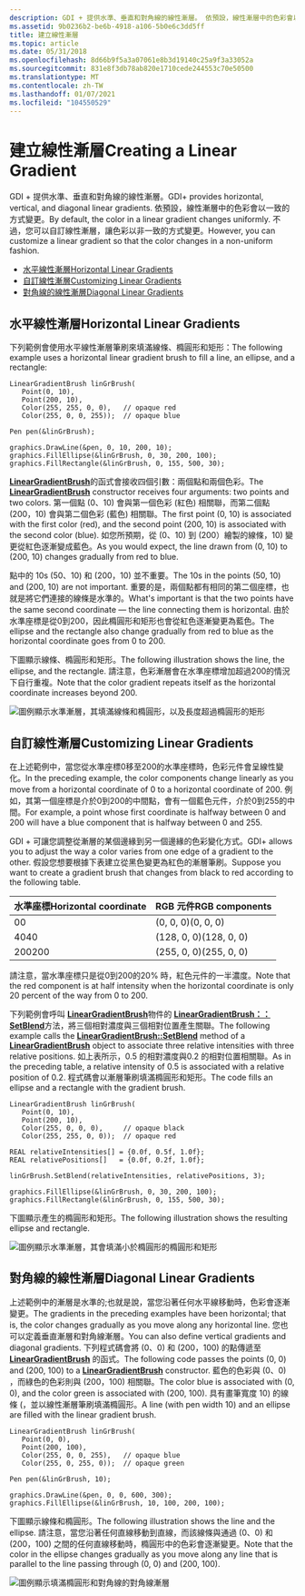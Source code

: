 ```yaml
---
description: GDI + 提供水準、垂直和對角線的線性漸層。 依預設，線性漸層中的色彩會以一致的方式變更。 不過，您可以自訂線性漸層，讓色彩以非一致的方式變更。
ms.assetid: 9b0236b2-be6b-4918-a106-5b0e6c3dd5ff
title: 建立線性漸層
ms.topic: article
ms.date: 05/31/2018
ms.openlocfilehash: 8d66b9f5a3a07061e8b3d19140c25a9f3a33052a
ms.sourcegitcommit: 831e8f3db78ab820e1710cede244553c70e50500
ms.translationtype: MT
ms.contentlocale: zh-TW
ms.lasthandoff: 01/07/2021
ms.locfileid: "104550529"
---
```

# <a name="creating-a-linear-gradient"></a><span data-ttu-id="ae51c-105">建立線性漸層</span><span class="sxs-lookup"><span data-stu-id="ae51c-105">Creating a Linear Gradient</span></span>

<span data-ttu-id="ae51c-106">GDI + 提供水準、垂直和對角線的線性漸層。</span><span class="sxs-lookup"><span data-stu-id="ae51c-106">GDI+ provides horizontal, vertical, and diagonal linear gradients.</span></span> <span data-ttu-id="ae51c-107">依預設，線性漸層中的色彩會以一致的方式變更。</span><span class="sxs-lookup"><span data-stu-id="ae51c-107">By default, the color in a linear gradient changes uniformly.</span></span> <span data-ttu-id="ae51c-108">不過，您可以自訂線性漸層，讓色彩以非一致的方式變更。</span><span class="sxs-lookup"><span data-stu-id="ae51c-108">However, you can customize a linear gradient so that the color changes in a non-uniform fashion.</span></span>

-   [<span data-ttu-id="ae51c-109">水平線性漸層</span><span class="sxs-lookup"><span data-stu-id="ae51c-109">Horizontal Linear Gradients</span></span>](#horizontal-linear-gradients)
-   [<span data-ttu-id="ae51c-110">自訂線性漸層</span><span class="sxs-lookup"><span data-stu-id="ae51c-110">Customizing Linear Gradients</span></span>](#customizing-linear-gradients)
-   [<span data-ttu-id="ae51c-111">對角線的線性漸層</span><span class="sxs-lookup"><span data-stu-id="ae51c-111">Diagonal Linear Gradients</span></span>](#diagonal-linear-gradients)

## <a name="horizontal-linear-gradients"></a><span data-ttu-id="ae51c-112">水平線性漸層</span><span class="sxs-lookup"><span data-stu-id="ae51c-112">Horizontal Linear Gradients</span></span>

<span data-ttu-id="ae51c-113">下列範例會使用水平線性漸層筆刷來填滿線條、橢圓形和矩形：</span><span class="sxs-lookup"><span data-stu-id="ae51c-113">The following example uses a horizontal linear gradient brush to fill a line, an ellipse, and a rectangle:</span></span>


```
LinearGradientBrush linGrBrush(
   Point(0, 10),
   Point(200, 10),
   Color(255, 255, 0, 0),   // opaque red
   Color(255, 0, 0, 255));  // opaque blue

Pen pen(&linGrBrush);

graphics.DrawLine(&pen, 0, 10, 200, 10);
graphics.FillEllipse(&linGrBrush, 0, 30, 200, 100);
graphics.FillRectangle(&linGrBrush, 0, 155, 500, 30);
```



<span data-ttu-id="ae51c-114">[**LinearGradientBrush**](/windows/desktop/api/gdiplusbrush/nl-gdiplusbrush-lineargradientbrush)的函式會接收四個引數：兩個點和兩個色彩。</span><span class="sxs-lookup"><span data-stu-id="ae51c-114">The [**LinearGradientBrush**](/windows/desktop/api/gdiplusbrush/nl-gdiplusbrush-lineargradientbrush) constructor receives four arguments: two points and two colors.</span></span> <span data-ttu-id="ae51c-115">第一個點 (0、10) 會與第一個色彩 (紅色) 相關聯，而第二個點 (200，10) 會與第二個色彩 (藍色) 相關聯。</span><span class="sxs-lookup"><span data-stu-id="ae51c-115">The first point (0, 10) is associated with the first color (red), and the second point (200, 10) is associated with the second color (blue).</span></span> <span data-ttu-id="ae51c-116">如您所預期，從 (0、10) 到 (200）繪製的線條，10) 變更從紅色逐漸變成藍色。</span><span class="sxs-lookup"><span data-stu-id="ae51c-116">As you would expect, the line drawn from (0, 10) to (200, 10) changes gradually from red to blue.</span></span>

<span data-ttu-id="ae51c-117">點中的 10s (50、10) 和 (200，10) 並不重要。</span><span class="sxs-lookup"><span data-stu-id="ae51c-117">The 10s in the points (50, 10) and (200, 10) are not important.</span></span> <span data-ttu-id="ae51c-118">重要的是，兩個點都有相同的第二個座標，也就是將它們連接的線條是水準的。</span><span class="sxs-lookup"><span data-stu-id="ae51c-118">What's important is that the two points have the same second coordinate — the line connecting them is horizontal.</span></span> <span data-ttu-id="ae51c-119">由於水準座標是從0到200，因此橢圓形和矩形也會從紅色逐漸變更為藍色。</span><span class="sxs-lookup"><span data-stu-id="ae51c-119">The ellipse and the rectangle also change gradually from red to blue as the horizontal coordinate goes from 0 to 200.</span></span>

<span data-ttu-id="ae51c-120">下圖顯示線條、橢圓形和矩形。</span><span class="sxs-lookup"><span data-stu-id="ae51c-120">The following illustration shows the line, the ellipse, and the rectangle.</span></span> <span data-ttu-id="ae51c-121">請注意，色彩漸層會在水準座標增加超過200的情況下自行重複。</span><span class="sxs-lookup"><span data-stu-id="ae51c-121">Note that the color gradient repeats itself as the horizontal coordinate increases beyond 200.</span></span>

![圖例顯示水準漸層，其填滿線條和橢圓形，以及長度超過橢圓形的矩形](images/lineargradient1.png)

## <a name="customizing-linear-gradients"></a><span data-ttu-id="ae51c-123">自訂線性漸層</span><span class="sxs-lookup"><span data-stu-id="ae51c-123">Customizing Linear Gradients</span></span>

<span data-ttu-id="ae51c-124">在上述範例中，當您從水準座標0移至200的水準座標時，色彩元件會呈線性變化。</span><span class="sxs-lookup"><span data-stu-id="ae51c-124">In the preceding example, the color components change linearly as you move from a horizontal coordinate of 0 to a horizontal coordinate of 200.</span></span> <span data-ttu-id="ae51c-125">例如，其第一個座標是介於0到200的中間點，會有一個藍色元件，介於0到255的中間。</span><span class="sxs-lookup"><span data-stu-id="ae51c-125">For example, a point whose first coordinate is halfway between 0 and 200 will have a blue component that is halfway between 0 and 255.</span></span>

<span data-ttu-id="ae51c-126">GDI + 可讓您調整從漸層的某個邊緣到另一個邊緣的色彩變化方式。</span><span class="sxs-lookup"><span data-stu-id="ae51c-126">GDI+ allows you to adjust the way a color varies from one edge of a gradient to the other.</span></span> <span data-ttu-id="ae51c-127">假設您想要根據下表建立從黑色變更為紅色的漸層筆刷。</span><span class="sxs-lookup"><span data-stu-id="ae51c-127">Suppose you want to create a gradient brush that changes from black to red according to the following table.</span></span>



| <span data-ttu-id="ae51c-128">水準座標</span><span class="sxs-lookup"><span data-stu-id="ae51c-128">Horizontal coordinate</span></span> | <span data-ttu-id="ae51c-129">RGB 元件</span><span class="sxs-lookup"><span data-stu-id="ae51c-129">RGB components</span></span> |
|-----------------------|----------------|
| <span data-ttu-id="ae51c-130">0</span><span class="sxs-lookup"><span data-stu-id="ae51c-130">0</span></span>                     | <span data-ttu-id="ae51c-131">(0, 0, 0)</span><span class="sxs-lookup"><span data-stu-id="ae51c-131">(0, 0, 0)</span></span>      |
| <span data-ttu-id="ae51c-132">40</span><span class="sxs-lookup"><span data-stu-id="ae51c-132">40</span></span>                    | <span data-ttu-id="ae51c-133">(128, 0, 0)</span><span class="sxs-lookup"><span data-stu-id="ae51c-133">(128, 0, 0)</span></span>    |
| <span data-ttu-id="ae51c-134">200</span><span class="sxs-lookup"><span data-stu-id="ae51c-134">200</span></span>                   | <span data-ttu-id="ae51c-135">(255, 0, 0)</span><span class="sxs-lookup"><span data-stu-id="ae51c-135">(255, 0, 0)</span></span>    |



 

<span data-ttu-id="ae51c-136">請注意，當水準座標只是從0到200的20% 時，紅色元件的一半濃度。</span><span class="sxs-lookup"><span data-stu-id="ae51c-136">Note that the red component is at half intensity when the horizontal coordinate is only 20 percent of the way from 0 to 200.</span></span>

<span data-ttu-id="ae51c-137">下列範例會呼叫 [**LinearGradientBrush**](/windows/desktop/api/gdiplusbrush/nl-gdiplusbrush-lineargradientbrush)物件的 [**LinearGradientBrush：： SetBlend**](/windows/desktop/api/Gdiplusbrush/nf-gdiplusbrush-lineargradientbrush-setblend)方法，將三個相對濃度與三個相對位置產生關聯。</span><span class="sxs-lookup"><span data-stu-id="ae51c-137">The following example calls the [**LinearGradientBrush::SetBlend**](/windows/desktop/api/Gdiplusbrush/nf-gdiplusbrush-lineargradientbrush-setblend) method of a [**LinearGradientBrush**](/windows/desktop/api/gdiplusbrush/nl-gdiplusbrush-lineargradientbrush) object to associate three relative intensities with three relative positions.</span></span> <span data-ttu-id="ae51c-138">如上表所示，0.5 的相對濃度與0.2 的相對位置相關聯。</span><span class="sxs-lookup"><span data-stu-id="ae51c-138">As in the preceding table, a relative intensity of 0.5 is associated with a relative position of 0.2.</span></span> <span data-ttu-id="ae51c-139">程式碼會以漸層筆刷填滿橢圓形和矩形。</span><span class="sxs-lookup"><span data-stu-id="ae51c-139">The code fills an ellipse and a rectangle with the gradient brush.</span></span>


```
LinearGradientBrush linGrBrush(
   Point(0, 10),
   Point(200, 10),
   Color(255, 0, 0, 0),     // opaque black 
   Color(255, 255, 0, 0));  // opaque red

REAL relativeIntensities[] = {0.0f, 0.5f, 1.0f};
REAL relativePositions[]   = {0.0f, 0.2f, 1.0f};

linGrBrush.SetBlend(relativeIntensities, relativePositions, 3);

graphics.FillEllipse(&linGrBrush, 0, 30, 200, 100);
graphics.FillRectangle(&linGrBrush, 0, 155, 500, 30);
```



<span data-ttu-id="ae51c-140">下圖顯示產生的橢圓形和矩形。</span><span class="sxs-lookup"><span data-stu-id="ae51c-140">The following illustration shows the resulting ellipse and rectangle.</span></span>

![圖例顯示水準漸層，其會填滿小於橢圓形的橢圓形和矩形](images/lineargradient2.png)

## <a name="diagonal-linear-gradients"></a><span data-ttu-id="ae51c-142">對角線的線性漸層</span><span class="sxs-lookup"><span data-stu-id="ae51c-142">Diagonal Linear Gradients</span></span>

<span data-ttu-id="ae51c-143">上述範例中的漸層是水準的;也就是說，當您沿著任何水平線移動時，色彩會逐漸變更。</span><span class="sxs-lookup"><span data-stu-id="ae51c-143">The gradients in the preceding examples have been horizontal; that is, the color changes gradually as you move along any horizontal line.</span></span> <span data-ttu-id="ae51c-144">您也可以定義垂直漸層和對角線漸層。</span><span class="sxs-lookup"><span data-stu-id="ae51c-144">You can also define vertical gradients and diagonal gradients.</span></span> <span data-ttu-id="ae51c-145">下列程式碼會將 (0、0) 和 (200，100) 的點傳遞至 [**LinearGradientBrush**](/windows/desktop/api/gdiplusbrush/nl-gdiplusbrush-lineargradientbrush) 的函式。</span><span class="sxs-lookup"><span data-stu-id="ae51c-145">The following code passes the points (0, 0) and (200, 100) to a [**LinearGradientBrush**](/windows/desktop/api/gdiplusbrush/nl-gdiplusbrush-lineargradientbrush) constructor.</span></span> <span data-ttu-id="ae51c-146">藍色的色彩與 (0、0) ，而綠色的色彩則與 (200，100) 相關聯。</span><span class="sxs-lookup"><span data-stu-id="ae51c-146">The color blue is associated with (0, 0), and the color green is associated with (200, 100).</span></span> <span data-ttu-id="ae51c-147">具有畫筆寬度 10) 的線條 (，並以線性漸層筆刷填滿橢圓形。</span><span class="sxs-lookup"><span data-stu-id="ae51c-147">A line (with pen width 10) and an ellipse are filled with the linear gradient brush.</span></span>


```
LinearGradientBrush linGrBrush(
   Point(0, 0),
   Point(200, 100),
   Color(255, 0, 0, 255),   // opaque blue
   Color(255, 0, 255, 0));  // opaque green

Pen pen(&linGrBrush, 10);

graphics.DrawLine(&pen, 0, 0, 600, 300);
graphics.FillEllipse(&linGrBrush, 10, 100, 200, 100);
```



<span data-ttu-id="ae51c-148">下圖顯示線條和橢圓形。</span><span class="sxs-lookup"><span data-stu-id="ae51c-148">The following illustration shows the line and the ellipse.</span></span> <span data-ttu-id="ae51c-149">請注意，當您沿著任何直線移動到直線，而該線條與通過 (0、0) 和 (200，100) 之間的任何直線移動時，橢圓形中的色彩會逐漸變更。</span><span class="sxs-lookup"><span data-stu-id="ae51c-149">Note that the color in the ellipse changes gradually as you move along any line that is parallel to the line passing through (0, 0) and (200, 100).</span></span>

![圖例顯示填滿橢圓形和對角線的對角線漸層](images/lineargradient3.png)

 

 



